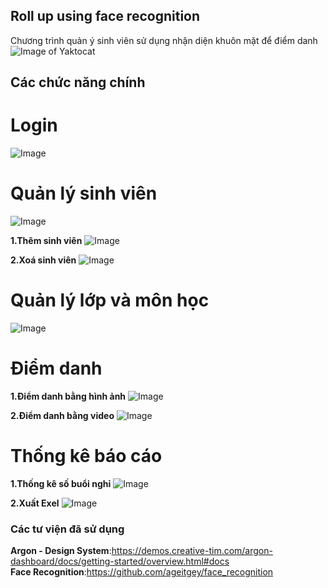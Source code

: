 ## Roll up using face recognition

Chương trình quản ý sinh viên sử dụng nhận diện khuôn mặt để điểm danh
![Image of Yaktocat](https://octodex.github.com/images/filmtocats.png)
## Các chức năng chính

# Login
![Image](https://github.com/NguyenLamMS/Face-recognition/blob/master/image%20preiew/login.PNG)

# Quản lý sinh viên
![Image](https://github.com/NguyenLamMS/Face-recognition/blob/master/image%20preiew/home.PNG)

**1.Thêm sinh viên**
![Image](https://github.com/NguyenLamMS/Face-recognition/blob/master/image%20preiew/add%20student.PNG)

**2.Xoá sinh viên**
![Image](https://github.com/NguyenLamMS/Face-recognition/blob/master/image%20preiew/delete.PNG)

# Quản lý lớp và môn học
![Image](https://github.com/NguyenLamMS/Face-recognition/blob/master/image%20preiew/manager%20class%20%26%20subject.PNG)

# Điểm danh

**1.Điểm danh bằng hình ảnh**
![Image](https://github.com/NguyenLamMS/Face-recognition/blob/master/image%20preiew/roll%20up%20image.gif)


**2.Điểm danh bằng video**
![Image](https://github.com/NguyenLamMS/Face-recognition/blob/master/image%20preiew/roll%20up%20video.PNG)

# Thống kê báo cáo

**1.Thống kê số buổi nghỉ**
![Image](https://github.com/NguyenLamMS/Face-recognition/blob/master/image%20preiew/report.PNG)

**2.Xuất Exel**
![Image](https://github.com/NguyenLamMS/Face-recognition/blob/master/image%20preiew/export%20excel.PNG)

### Các tư viện đã sử dụng
**Argon - Design System**:https://demos.creative-tim.com/argon-dashboard/docs/getting-started/overview.html#docs
</br>
**Face Recognition**:https://github.com/ageitgey/face_recognition
